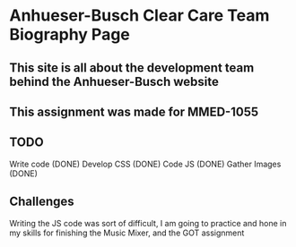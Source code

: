 # Anhueser-Busch Clear Care Team Biography Page

## This site is all about the development team behind the Anhueser-Busch website

## This assignment was made for MMED-1055

## TODO

Write code (DONE)
Develop CSS (DONE)
Code JS (DONE)
Gather Images (DONE)

## Challenges

Writing the JS code was sort of difficult, I am going to practice and hone in my skills for finishing the Music Mixer, and the GOT assignment


